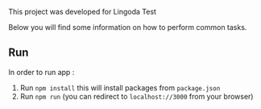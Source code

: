 This project was developed for Lingoda Test

Below you will find some information on how to perform common tasks.<br>

## Run

In order to run app :

1. Run `npm install` this will install packages from `package.json`
2. Run `npm run` (you can redirect to `localhost://3000` from your browser)